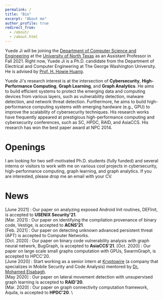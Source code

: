 ```yaml
---
permalink: /
title: "Bio"
excerpt: "About me"
author_profile: true
redirect_from:
  - /about/
  - /about.html
---
```


Yuede Ji will be joining the [Department of Computer Science and Engineering](https://computerscience.engineering.unt.edu/) at the [University of North Texas](https://www.unt.edu/) as an Assistant Professor in Fall 2021. Right now, Yuede Ji is a Ph.D. candidate from the Department of Electrical and Computer Engineering at The George Washington University. He is advised by [Prof. H. Howie Huang](https://www.seas.gwu.edu/howie-huang).

Yuede Ji's research interest is at the intersection of <strong>Cybersecurity</strong>, <strong>High-Performance Computing</strong>, <strong>Graph Learning</strong>, and <strong>Graph Analytics</strong>. He aims to build efficient systems to protect the emerging data and computing devices from various layers, such as vulnerability detection, malware detection, and network threat detection. Furthermore, he aims to build high-performance computing systems with emerging hardware (e.g., GPU) to improve the scalability of cybersecurity techniques. His research works have frequently appeared at prestigious high-performance computing and cybersecurity conferences, such as SC, HPDC, RAID, and AsiaCCS. His research has won the best paper award at NPC 2014.

Openings
======
I am looking for two self-motivated Ph.D. students (fully funded) and several interns or visitors to work with me on various cool projects in cybersecurity, high-performance computing, graph learning, and graph analytics. If you are interested, please drop me an email with your CV.

News
======
[June 2021] : Our paper on analyzing exposed Android Init routines, DEFInit, is accepted to <strong>USENIX Security'21</strong>. \
[Mar. 2021] : Our paper on identifying the compilation provenance of binary code, Vestige, is accepted to <strong>ACNS'21</strong>. \
[Feb. 2021] : Our paper on detecting unknown advanced persistent threat (APT) is accepted to Computer Networks. \
[Oct. 2020] : Our paper on binary code vulnerability analysis with graph neural network, BugGraph, is accepted to <strong>AsiaCCS'21</strong>.
[Oct. 2020] : Our paper on large scale small graphs computation with GPUs, SwarmGraph, is accepted to HPCC'20. \
[June 2020] : Start working as a senior intern at [Kryptowire](https://www.kryptowire.com/) (a company that specializes in Mobile Security and Code Analysis) mentored by [Dr. Mohamed Elsabagh](https://scholar.google.com/citations?user=HKp90HUAAAAJ&hl=en). \
[May 2020] : Our paper on lateral movement detection with unsupervised graph learning is accepted to <strong>RAID'20</strong>. \
[Mar. 2020] : Our paper on graph connectivity computation framework, Aquila, is accepted to <strong>HPDC'20</strong>. \
